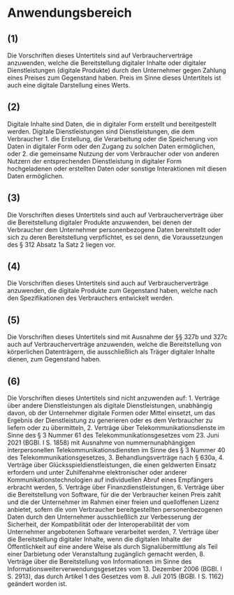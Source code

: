 # Anwendungsbereich



## (1)

 Die Vorschriften dieses Untertitels sind auf Verbraucherverträge anzuwenden, welche die Bereitstellung digitaler Inhalte oder digitaler Dienstleistungen (digitale Produkte) durch den Unternehmer gegen Zahlung eines Preises zum Gegenstand haben. Preis im Sinne dieses Untertitels ist auch eine digitale Darstellung eines Werts.

## (2)

 Digitale Inhalte sind Daten, die in digitaler Form erstellt und bereitgestellt werden. Digitale Dienstleistungen sind Dienstleistungen, die dem Verbraucher  1.
 die Erstellung, die Verarbeitung oder die Speicherung von Daten in digitaler Form oder den Zugang zu solchen Daten ermöglichen, oder
 2.
 die gemeinsame Nutzung der vom Verbraucher oder von anderen Nutzern der entsprechenden Dienstleistung in digitaler Form hochgeladenen oder erstellten Daten oder sonstige Interaktionen mit diesen Daten ermöglichen.


## (3)

 Die Vorschriften dieses Untertitels sind auch auf Verbraucherverträge über die Bereitstellung digitaler Produkte anzuwenden, bei denen der Verbraucher dem Unternehmer personenbezogene Daten bereitstellt oder sich zu deren Bereitstellung verpflichtet, es sei denn, die Voraussetzungen des § 312 Absatz 1a Satz 2 liegen vor.

## (4)

 Die Vorschriften dieses Untertitels sind auch auf Verbraucherverträge anzuwenden, die digitale Produkte zum Gegenstand haben, welche nach den Spezifikationen des Verbrauchers entwickelt werden.

## (5)

 Die Vorschriften dieses Untertitels sind mit Ausnahme der §§ 327b und 327c auch auf Verbraucherverträge anzuwenden, welche die Bereitstellung von körperlichen Datenträgern, die ausschließlich als Träger digitaler Inhalte dienen, zum Gegenstand haben.

## (6)

 Die Vorschriften dieses Untertitels sind nicht anzuwenden auf:  1.
 Verträge über andere Dienstleistungen als digitale Dienstleistungen, unabhängig davon, ob der Unternehmer digitale Formen oder Mittel einsetzt, um das Ergebnis der Dienstleistung zu generieren oder es dem Verbraucher zu liefern oder zu übermitteln,
 2.
 Verträge über Telekommunikationsdienste im Sinne des § 3 Nummer 61 des Telekommunikationsgesetzes vom 23. Juni 2021 (BGBl. I S. 1858) mit Ausnahme von nummernunabhängigen interpersonellen Telekommunikationsdiensten im Sinne des § 3 Nummer 40 des Telekommunikationsgesetzes,
 3.
 Behandlungsverträge nach § 630a,
 4.
 Verträge über Glücksspieldienstleistungen, die einen geldwerten Einsatz erfordern und unter Zuhilfenahme elektronischer oder anderer Kommunikationstechnologien auf individuellen Abruf eines Empfängers erbracht werden,
 5.
 Verträge über Finanzdienstleistungen,
 6.
 Verträge über die Bereitstellung von Software, für die der Verbraucher keinen Preis zahlt und die der Unternehmer im Rahmen einer freien und quelloffenen Lizenz anbietet, sofern die vom Verbraucher bereitgestellten personenbezogenen Daten durch den Unternehmer ausschließlich zur Verbesserung der Sicherheit, der Kompatibilität oder der Interoperabilität der vom Unternehmer angebotenen Software verarbeitet werden,
 7.
 Verträge über die Bereitstellung digitaler Inhalte, wenn die digitalen Inhalte der Öffentlichkeit auf eine andere Weise als durch Signalübermittlung als Teil einer Darbietung oder Veranstaltung zugänglich gemacht werden,
 8.
 Verträge über die Bereitstellung von Informationen im Sinne des Informationsweiterverwendungsgesetzes vom 13. Dezember 2006 (BGBl. I S. 2913), das durch Artikel 1 des Gesetzes vom 8. Juli 2015 (BGBl. I S. 1162) geändert worden ist.
 

